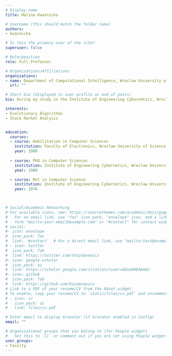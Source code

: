 ```yaml
---
# Display name
title: Halina Kwaśnicka

# Username (this should match the folder name)
authors:
- kwasnicka

# Is this the primary user of the site?
superuser: false

# Role/position
role: Full Professor

# Organizations/Affiliations
organizations:
- name: Department of Computational Intelligence, Wroclaw University of Science and Technology
  url: ""

# Short bio (displayed in user profile at end of posts)
bio: During my study in the Institute of Engineering Cybernetics, Wroclaw University of Technology, together with my husband, under the supervision of Prof. Roman Galar, we have initiated project on evolutionary processes modelling. That project ended by defending the Master Thesis focused on application of so called preadaptive principle to model evolutionary processes. In the following years we have continued our interest in evolutionary modelling. I have focused my work on application of evolutionary ideas to forecasting substitution processes (Witold was working on methodological problems of computer simulation of evolutionary processes and investigating the role of diversity in accelerating evolutionary change). After finishing PhD theses we worked in Future Research Centre in Wroclaw, and in 1980s we were engaged in forecasting of socio-economic development. In the 1989 I have started to work in Department of Computer Science where I worked on specialised operators of evolutionary algorithms and Artificial Intelligence. 

interests:
- Evolutionary Algorithms
- Stock Market Analysis


education:
  courses:
  - course: Habilitation in Computer Sciencec
    institution: Faculty of Electronics, Wroclaw University of Science and Technology
    year: 2000
    
  - course: PhD in Computer Sciencec
    institution: Institute of Engineering Cybernetics, Wroclaw University of Science and Technology
    year: 1980

  - course: MsC in Computer Science
    institution: Institute of Engineering Cybernetics, Wroclaw University of Science and Technology
    year: 1976
    


# Social/Academic Networking
# For available icons, see: https://sourcethemes.com/academic/docs/page-builder/#icons
#   For an email link, use "fas" icon pack, "envelope" icon, and a link in the
#   form "mailto:your-email@example.com" or "#contact" for contact widget.
# social:
#- icon: envelope
#  icon_pack: fas
#  link: '#contact'  # For a direct email link, use "mailto:test@example.org".
# - icon: twitter
#  icon_pack: fab
#  link: https://twitter.com/tkajdanowicz
#- icon: google-scholar
#  icon_pack: ai
#  link: https://scholar.google.com/citations?user=GOoaHHEAAAAJ
#- icon: github
#  icon_pack: fab
#  link: https://github.com/kajdanowicz
# Link to a PDF of your resume/CV from the About widget.
# To enable, copy your resume/CV to `static/files/cv.pdf` and uncomment the lines below.
# - icon: cv
#   icon_pack: ai
#   link: files/cv.pdf

# Enter email to display Gravatar (if Gravatar enabled in Config)
email: ""

# Organizational groups that you belong to (for People widget)
#   Set this to `[]` or comment out if you are not using People widget.
user_groups:
- Faculty
---
```


